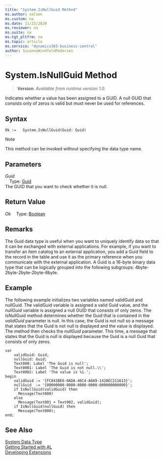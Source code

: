 ```yaml
---
title: "System.IsNullGuid Method"
ms.author: solsen
ms.custom: na
ms.date: 11/23/2020
ms.reviewer: na
ms.suite: na
ms.tgt_pltfrm: na
ms.topic: article
ms.service: "dynamics365-business-central"
author: SusanneWindfeldPedersen
---
```

[//]: # (START>DO_NOT_EDIT)
[//]: # (IMPORTANT:Do not edit any of the content between here and the END>DO_NOT_EDIT.)
[//]: # (Any modifications should be made in the .xml files in the ModernDev repo.)
# System.IsNullGuid Method
> **Version**: _Available from runtime version 1.0._

Indicates whether a value has been assigned to a GUID. A null GUID that consists only of zeros is valid but must never be used for references.


## Syntax
```
Ok :=   System.IsNullGuid(Guid: Guid)
```
> [!NOTE]
> This method can be invoked without specifying the data type name.
## Parameters
*Guid*  
&emsp;Type: [Guid](../guid/guid-data-type.md)  
The GUID that you want to check whether it is null.  


## Return Value
*Ok*
&emsp;Type: [Boolean](../boolean/boolean-data-type.md)



[//]: # (IMPORTANT: END>DO_NOT_EDIT)

## Remarks

The Guid data type is useful when you want to uniquely identify data so that it can be exchanged with external applications. For example, if you want to transfer an item catalog to an external application, you add a Guid field to the record in the table and use it as the primary reference when you communicate with the external application. A Guid is a 16-byte binary data type that can be logically grouped into the following subgroups: 4byte-2byte-2byte-2byte-6byte.  
  
## Example

The following example initializes two variables named validGuid and nullGuid. The validGuid variable is assigned a valid Guid value, and the nullGuid variable is assigned a null GUID that consists of only zeros. The IsNullGuid method determines whether the Guid that is contained in the *validGuid* parameter is null. In this case, the Guid is not null so a message that states that the Guid is not null is displayed and the value is displayed. The method then checks the *nullGuid* parameter. This time, a message that states that the Guid is null is displayed because the Guid is a null Guid that consists of only zeros. 
 
```al
var
    validGuid: Guid;
    nullGuid: Guid;
    Text000: Label 'The Guid is null';
    Text0001: Label 'The Guid is not null.\\';
    Text0002: Label 'The value is %1.';
begin
    validGuid := '{FC841BE6-0ADA-46C4-A6A9-142AEC211613}';  
    nullGuid  := '{00000000-0000-0000-0000-000000000000}';        
    if IsNullGuid(validGuid) then  
      Message(Text000)  
    else   
      Message(Text001 + Text002, validGuid);  
    if IsNullGuid(nullGuid) then  
      Message(Text000);  
end;
```  

## See Also

[System Data Type](system-data-type.md)  
[Getting Started with AL](../../devenv-get-started.md)  
[Developing Extensions](../../devenv-dev-overview.md)